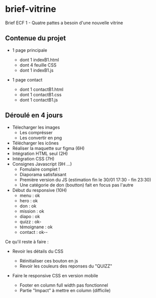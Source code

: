 # brief-vitrine
Brief ECF 1 - Quatre pattes a besoin d'une nouvelle vitrine


## Contenue du projet

- 1 page principale
    - dont 1 indexB1.html
    - dont 4 feuille CSS
    - dont 1 indexB1.js

- 1 page contact
    - dont 1 contactB1.html
    - dont 1 contactB1.css
    - dont 1 contactB1.js

## Déroulé en 4 jours

- Télecharger les images
    - Les comprésser
    - Les convertir en png
- Télécharger les icônes
- Réaliser la maquette sur figma (6H)
- Intégration HTML seul (2H)
- Intégration CSS (7H)
- Consignes Javascript (9H ...)
    - Fomulaire complet !
    - Diaporama satisfaisant
    - Première version du JS (estimation fin le 30/01 17:30 - fin 23:30)
    - Une catégorie de don (boutton) fait en focus pas l'autre
- Début du responsive (10H)
    - menu : ok
    - hero : ok
    - don : ok
    - mission : ok
    - diapo : ok
    - quizz : ok-
    - témoignane : ok
    - contact : ok--



Ce qu'il reste à faire : 

- Revoir les détails du CSS
    - Réinitialiser ces bouton en js
    - Revoir les couleurs des reponses du "QUIZZ"

- Faire le responsive CSS en version mobile 
    - Footer en column full width pas fonctionnel
    - Partie "Impact" à mettre en column (difficile)
    
    


